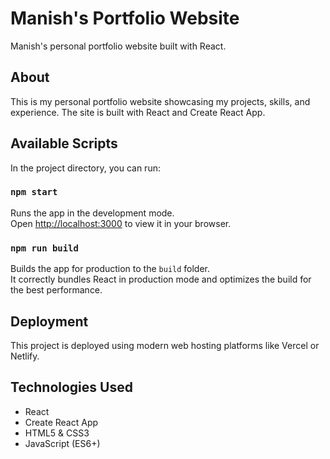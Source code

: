 # Manish's Portfolio Website

Manish's personal portfolio website built with React.

## About

This is my personal portfolio website showcasing my projects, skills, and experience. The site is built with React and Create React App.

## Available Scripts

In the project directory, you can run:

### `npm start`

Runs the app in the development mode.\
Open [http://localhost:3000](http://localhost:3000) to view it in your browser.

### `npm run build`

Builds the app for production to the `build` folder.\
It correctly bundles React in production mode and optimizes the build for the best performance.

## Deployment

This project is deployed using modern web hosting platforms like Vercel or Netlify.

## Technologies Used

- React
- Create React App
- HTML5 & CSS3
- JavaScript (ES6+)
